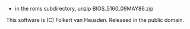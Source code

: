 * in the roms subdirectory, unzip BIOS\_5160\_09MAY86.zip


This software is (C) Folkert van Heusden.
Released in the public domain.

